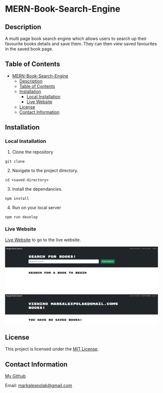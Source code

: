 # MERN-Book-Search-Engine

## Description

A multi page book search engine which allows users to search up their favourite books details and save them. They can then view saved favourites 
in the saved book page.

## Table of Contents
- [MERN-Book-Search-Engine](#mern-book-search-engine)
  - [Description](#description)
  - [Table of Contents](#table-of-contents)
  - [Installation](#installation)
    - [Local Installation](#local-installation)
    - [Live Website](#live-website)
  - [License](#license)
  - [Contact Information](#contact-information)

## Installation

### Local Installation

1. Clone the repository
```
git clone 
```
2. Navigate to the project directory.
```
cd <saved-directory>
```
3. Install the dependancies.
```
npm install
```
4. Run on your local server
```
npm run develop
```

### Live Website

[Live Website](https://book-search-engine-mp-dada48b073f2.herokuapp.com/) to go to the live website. 

![Search Books Page](/images/search.PNG)

![Saved Books Page](/images/save.PNG)

## License

This project is licensed under the [MIT License](LICENSE).

## Contact Information

[My Github](https://github.com/MarekAlexPolak)

Email: markalexpolak@gmail.com